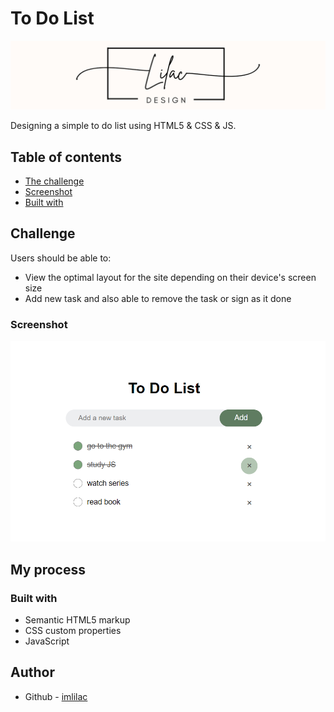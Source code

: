 # To Do List

![logo](https://github.com/imlilac/Daneshkar-js-hw-4-ToDoList/blob/main/assets/img/banner.jpg)

Designing a simple to do list using HTML5 & CSS & JS.

## Table of contents

-  [The challenge](#the-challenge)
-  [Screenshot](#screenshot)
-  [Built with](#built-with)

## Challenge

Users should be able to:

-  View the optimal layout for the site depending on their device's screen size
-  Add new task and also able to remove the task or sign as it done

### Screenshot

![](https://github.com/imlilac/Daneshkar-js-hw-4-ToDoList/blob/main/assets/img/screen.png)

## My process

### Built with

-  Semantic HTML5 markup
-  CSS custom properties
-  JavaScript

## Author

-  Github - [imlilac](https://github.com/imlilac)
